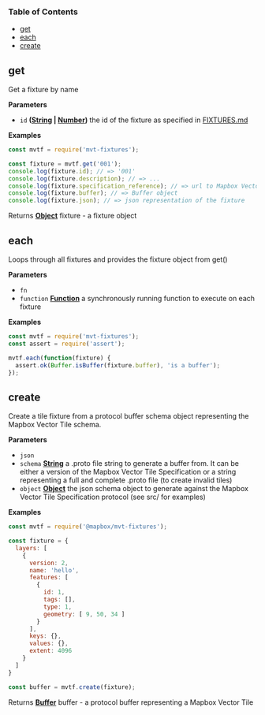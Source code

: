 <!-- Generated by documentation.js. Update this documentation by updating the source code. -->

### Table of Contents

-   [get](#get)
-   [each](#each)
-   [create](#create)

## get

Get a fixture by name

**Parameters**

-   `id` **([String](https://developer.mozilla.org/en-US/docs/Web/JavaScript/Reference/Global_Objects/String) \| [Number](https://developer.mozilla.org/en-US/docs/Web/JavaScript/Reference/Global_Objects/Number))** the id of the fixture as specified in [FIXTURES.md](FIXTURES.md)

**Examples**

```javascript
const mvtf = require('mvt-fixtures');

const fixture = mvtf.get('001');
console.log(fixture.id); // => '001'
console.log(fixture.description); // => ...
console.log(fixture.specification_reference); // => url to Mapbox Vector Tile specification reference
console.log(fixture.buffer); // => Buffer object
console.log(fixture.json); // => json representation of the fixture
```

Returns **[Object](https://developer.mozilla.org/en-US/docs/Web/JavaScript/Reference/Global_Objects/Object)** fixture - a fixture object

## each

Loops through all fixtures and provides the fixture object from get()

**Parameters**

-   `fn`  
-   `function` **[Function](https://developer.mozilla.org/en-US/docs/Web/JavaScript/Reference/Statements/function)** a synchronously running function to execute on each fixture

**Examples**

```javascript
const mvtf = require('mvt-fixtures');
const assert = require('assert');

mvtf.each(function(fixture) {
  assert.ok(Buffer.isBuffer(fixture.buffer), 'is a buffer');
});
```

## create

Create a tile fixture from a protocol buffer schema object representing the
Mapbox Vector Tile schema.

**Parameters**

-   `json`  
-   `schema` **[String](https://developer.mozilla.org/en-US/docs/Web/JavaScript/Reference/Global_Objects/String)** a .proto file string to generate a buffer from. It can be either a version of the Mapbox Vector Tile Specification
    or a string representing a full and complete .proto file (to create invalid tiles)
-   `object` **[Object](https://developer.mozilla.org/en-US/docs/Web/JavaScript/Reference/Global_Objects/Object)** the json schema object to generate against the Mapbox Vector Tile Specification protocol (see src/ for examples)

**Examples**

```javascript
const mvtf = require('@mapbox/mvt-fixtures');

const fixture = {
  layers: [
    {
      version: 2,
      name: 'hello',
      features: [
        {
          id: 1,
          tags: [],
          type: 1,
          geometry: [ 9, 50, 34 ]
        }
      ],
      keys: {},
      values: {},
      extent: 4096
    }
  ]
}

const buffer = mvtf.create(fixture);
```

Returns **[Buffer](https://nodejs.org/api/buffer.html)** buffer - a protocol buffer representing a Mapbox Vector Tile
